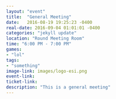 ```yaml
---
layout: "event"
title:  "General Meeting"
date:   2016-08-19 19:25:23 -0400
real-date: 2016-09-04 01:01:01 -0400
categories: "jekyll update"
location: "Round Meeting Room"
time: "6:00 PM - 7:00 PM"
games:
- "lol"
tags:
- "something"
image-link: images/logo-esi.png
event-link:
ticket-link:
description: "This is a general meeting"
---
```

